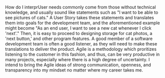How do I interprUser needs commonly come from those without technical knowledge, and usually sound like statements such as "I want to be able to see pictures of cats." A User Story takes these statements and translates them into goals for the development team, and the aforementioned example might become "As an end user, I want to see a new cat whenever I click 'next'." Then, it is easy to proceed to designing storage for cat photos, a 'next button,' and other program features. A good member of a software development team is often a good listener, as they will need to make these translations to deliver the product. Agile is a methodology which proritizes listening to the customer in this fashion, and thus, can be very productive in many projects, especially where there is a high degree of uncertainty. I intend to bring the Agile ideas of strong communication, openness, and transparency into my mindset no matter where my career takes me.